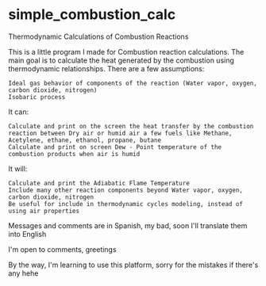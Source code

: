 # simple_combustion_calc
Thermodynamic Calculations of Combustion Reactions

This is a little program I made for Combustion reaction calculations. The main goal is to calculate the heat generated by the combustion using thermodynamic relationships.
There are a few assumptions:

    Ideal gas behavior of components of the reaction (Water vapor, oxygen, carbon dioxide, nitrogen)
    Isobaric process

It can:

    Calculate and print on the screen the heat transfer by the combustion reaction between Dry air or humid air a few fuels like Methane, Acetylene, ethane, ethanol, propane, butane
    Calculate and print on screen Dew - Point temperature of the combustion products when air is humid

It will:

    Calculate and print the Adiabatic Flame Temperature
    Include many other reaction components beyond Water vapor, oxygen, carbon dioxide, nitrogen
    Be useful for include in thermodynamic cycles modeling, instead of using air properties

Messages and comments are in Spanish, my bad, soon I'll translate them into English

I'm open to comments, greetings

By the way, I'm learning to use this platform, sorry for the mistakes if there's any hehe
